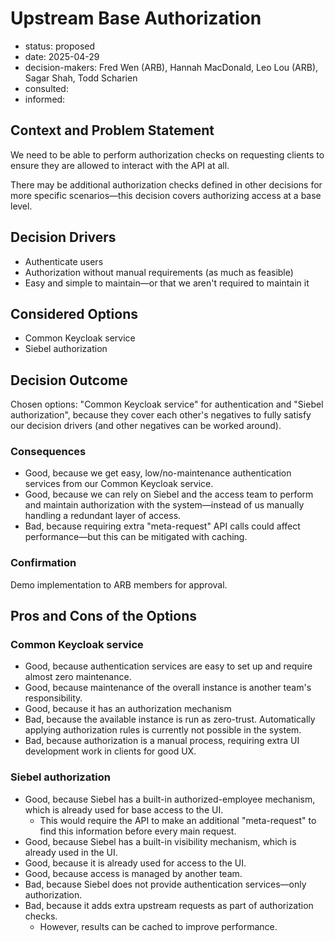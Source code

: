 [//]: # (bc-madr v0.1.0)
<!-- modified MADR 4.0.0 -->

# Upstream Base Authorization

* status: proposed <!-- proposed | rejected | accepted | deprecated | ... | superseded by ADR-0123 -->
* date: 2025-04-29 <!-- YYYY-MM-DD when the decision was last updated -->
* decision-makers: Fred Wen (ARB), Hannah MacDonald, Leo Lou (ARB), Sagar Shah, Todd Scharien <!-- list everyone involved in the decision -->
* consulted: <!-- list everyone whose opinions are sought (typically subject-matter experts); and with whom there is a two-way communication --> <!-- OPTIONAL -->
* informed: <!-- list everyone who is kept up-to-date on progress; and with whom there is a one-way communication} --> <!-- OPTIONAL -->

## Context and Problem Statement

We need to be able to perform authorization checks on requesting clients to ensure they are allowed to interact with the API at all.

There may be additional authorization checks defined in other decisions for more specific scenarios—this decision covers authorizing access at a base level.

## Decision Drivers

* Authenticate users
* Authorization without manual requirements (as much as feasible)
* Easy and simple to maintain—or that we aren't required to maintain it

## Considered Options

* Common Keycloak service
* Siebel authorization

## Decision Outcome

Chosen options: "Common Keycloak service" for authentication and "Siebel authorization", because they cover each other's negatives to fully satisfy our decision drivers (and other negatives can be worked around).

### Consequences

* Good, because we get easy, low/no-maintenance authentication services from our Common Keycloak service.
* Good, because we can rely on Siebel and the access team to perform and maintain authorization with the system—instead of us manually handling a redundant layer of access.
* Bad, because requiring extra "meta-request" API calls could affect performance—but this can be mitigated with caching.

### Confirmation

Demo implementation to ARB members for approval.

## Pros and Cons of the Options

### Common Keycloak service

* Good, because authentication services are easy to set up and require almost zero maintenance.
* Good, because maintenance of the overall instance is another team's responsibility.
* Good, because it has an authorization mechanism
* Bad, because the available instance is run as zero-trust. Automatically applying authorization rules is currently not possible in the system.
* Bad, because authorization is a manual process, requiring extra UI development work in clients for good UX.

### Siebel authorization

* Good, because Siebel has a built-in authorized-employee mechanism, which is already used for base access to the UI.
    * This would require the API to make an additional "meta-request" to find this information before every main request.
* Good, because Siebel has a built-in visibility mechanism, which is already used in the UI.
* Good, because it is already used for access to the UI.
* Good, because access is managed by another team.
* Bad, because Siebel does not provide authentication services—only authorization.
* Bad, because it adds extra upstream requests as part of authorization checks.
    * However, results can be cached to improve performance.
